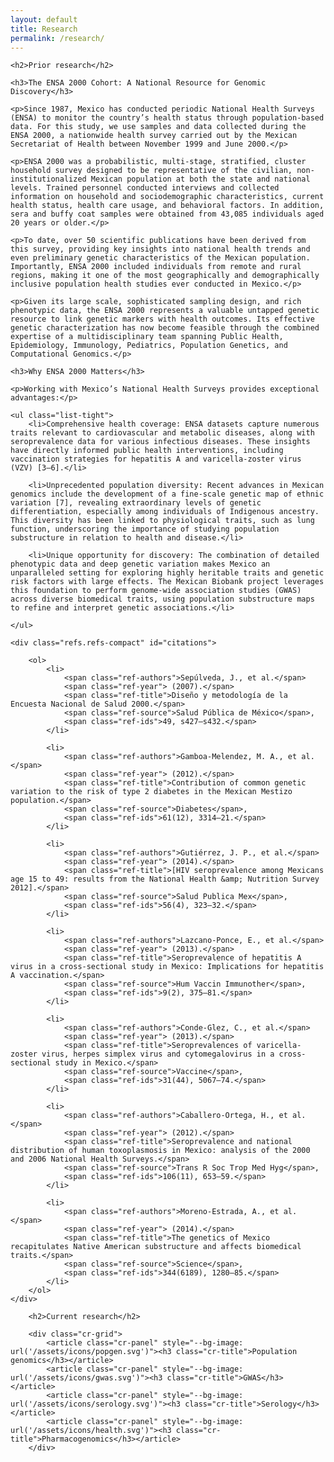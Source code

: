 ```yaml
---
layout: default
title: Research
permalink: /research/
---
```


<section id="research">

    <h2>Prior research</h2>
    
    <h3>The ENSA 2000 Cohort: A National Resource for Genomic Discovery</h3>
    
    <p>Since 1987, Mexico has conducted periodic National Health Surveys (ENSA) to monitor the country’s health status through population-based data. For this study, we use samples and data collected during the ENSA 2000, a nationwide health survey carried out by the Mexican Secretariat of Health between November 1999 and June 2000.</p>

    <p>ENSA 2000 was a probabilistic, multi-stage, stratified, cluster household survey designed to be representative of the civilian, non-institutionalized Mexican population at both the state and national levels. Trained personnel conducted interviews and collected information on household and sociodemographic characteristics, current health status, health care usage, and behavioral factors. In addition, sera and buffy coat samples were obtained from 43,085 individuals aged 20 years or older.</p>
    
    <p>To date, over 50 scientific publications have been derived from this survey, providing key insights into national health trends and even preliminary genetic characteristics of the Mexican population. Importantly, ENSA 2000 included individuals from remote and rural regions, making it one of the most geographically and demographically inclusive population health studies ever conducted in Mexico.</p>

    <p>Given its large scale, sophisticated sampling design, and rich phenotypic data, the ENSA 2000 represents a valuable untapped genetic resource to link genetic markers with health outcomes. Its effective genetic characterization has now become feasible through the combined expertise of a multidisciplinary team spanning Public Health, Epidemiology, Immunology, Pediatrics, Population Genetics, and Computational Genomics.</p>
    
    <h3>Why ENSA 2000 Matters</h3>

    <p>Working with Mexico’s National Health Surveys provides exceptional advantages:</p>
    
    <ul class="list-tight">
        <li>Comprehensive health coverage: ENSA datasets capture numerous traits relevant to cardiovascular and metabolic diseases, along with seroprevalence data for various infectious diseases. These insights have directly informed public health interventions, including vaccination strategies for hepatitis A and varicella-zoster virus (VZV) [3–6].</li>

        <li>Unprecedented population diversity: Recent advances in Mexican genomics include the development of a fine-scale genetic map of ethnic variation [7], revealing extraordinary levels of genetic differentiation, especially among individuals of Indigenous ancestry. This diversity has been linked to physiological traits, such as lung function, underscoring the importance of studying population substructure in relation to health and disease.</li>

        <li>Unique opportunity for discovery: The combination of detailed phenotypic data and deep genetic variation makes Mexico an unparalleled setting for exploring highly heritable traits and genetic risk factors with large effects. The Mexican Biobank project leverages this foundation to perform genome-wide association studies (GWAS) across diverse biomedical traits, using population substructure maps to refine and interpret genetic associations.</li>

    </ul>

    <div class="refs.refs-compact" id="citations">

        <ol>
            <li>
                <span class="ref-authors">Sepúlveda, J., et al.</span>
                <span class="ref-year"> (2007).</span>
                <span class="ref-title">Diseño y metodología de la Encuesta Nacional de Salud 2000.</span>
                <span class="ref-source">Salud Pública de México</span>,
                <span class="ref-ids">49, s427–s432.</span>
            </li>
            
            <li>
                <span class="ref-authors">Gamboa-Melendez, M. A., et al.</span>
                <span class="ref-year"> (2012).</span>
                <span class="ref-title">Contribution of common genetic variation to the risk of type 2 diabetes in the Mexican Mestizo population.</span>
                <span class="ref-source">Diabetes</span>,
                <span class="ref-ids">61(12), 3314–21.</span>
            </li>

            <li>
                <span class="ref-authors">Gutiérrez, J. P., et al.</span>
                <span class="ref-year"> (2014).</span>
                <span class="ref-title">[HIV seroprevalence among Mexicans age 15 to 49: results from the National Health &amp; Nutrition Survey 2012].</span>
                <span class="ref-source">Salud Publica Mex</span>,
                <span class="ref-ids">56(4), 323–32.</span>
            </li>
            
            <li>
                <span class="ref-authors">Lazcano-Ponce, E., et al.</span>
                <span class="ref-year"> (2013).</span>
                <span class="ref-title">Seroprevalence of hepatitis A virus in a cross-sectional study in Mexico: Implications for hepatitis A vaccination.</span>
                <span class="ref-source">Hum Vaccin Immunother</span>,
                <span class="ref-ids">9(2), 375–81.</span>
            </li>
            
            <li>
                <span class="ref-authors">Conde-Glez, C., et al.</span>
                <span class="ref-year"> (2013).</span>
                <span class="ref-title">Seroprevalences of varicella-zoster virus, herpes simplex virus and cytomegalovirus in a cross-sectional study in Mexico.</span>
                <span class="ref-source">Vaccine</span>,
                <span class="ref-ids">31(44), 5067–74.</span>
            </li>
            
            <li>
                <span class="ref-authors">Caballero-Ortega, H., et al.</span>
                <span class="ref-year"> (2012).</span>
                <span class="ref-title">Seroprevalence and national distribution of human toxoplasmosis in Mexico: analysis of the 2000 and 2006 National Health Surveys.</span>
                <span class="ref-source">Trans R Soc Trop Med Hyg</span>,
                <span class="ref-ids">106(11), 653–59.</span>
            </li>
    
            <li>
                <span class="ref-authors">Moreno-Estrada, A., et al.</span>
                <span class="ref-year"> (2014).</span>
                <span class="ref-title">The genetics of Mexico recapitulates Native American substructure and affects biomedical traits.</span>
                <span class="ref-source">Science</span>,
                <span class="ref-ids">344(6189), 1280–85.</span>
            </li>
        </ol>
    </div>
</section>

<section class="container" id="current-research">

        <h2>Current research</h2>

        <div class="cr-grid">
            <article class="cr-panel" style="--bg-image: url('/assets/icons/popgen.svg')"><h3 class="cr-title">Population genomics</h3></article>
            <article class="cr-panel" style="--bg-image: url('/assets/icons/gwas.svg')"><h3 class="cr-title">GWAS</h3></article>
            <article class="cr-panel" style="--bg-image: url('/assets/icons/serology.svg')"><h3 class="cr-title">Serology</h3></article>
            <article class="cr-panel" style="--bg-image: url('/assets/icons/health.svg')"><h3 class="cr-title">Pharmacogenomics</h3></article>
        </div>
</section>